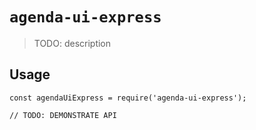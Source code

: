 # `agenda-ui-express`

> TODO: description

## Usage

```
const agendaUiExpress = require('agenda-ui-express');

// TODO: DEMONSTRATE API
```
